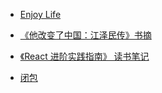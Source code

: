 


- [Enjoy Life](https://github.com/exposir/Personal-Blog/issues/50)

- [《他改变了中国：江泽民传》书摘 ](https://github.com/exposir/Personal-Blog/issues/53)

- [《React 进阶实践指南》 读书笔记](https://github.com/exposir/Personal-Blog/issues/52)

- [闭包](https://github.com/exposir/Personal-Blog/issues/73)
